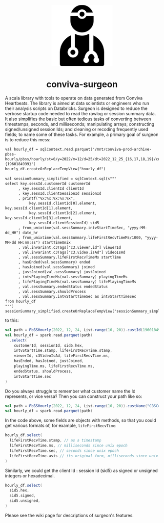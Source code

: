 <p align="center">
<img src="./media/surgeon-283.png" alt="" width="200" >
</p>

<h1 align="center"> conviva-surgeon</h1>
A scala library with tools to operate on data generated from Conviva
Heartbeats. The library is aimed at data scientists or engineers who run their analysis scripts on Databricks. Surgeon is designed to reduce the verbose startup code needed to read the rawlog or session summary data. It also simplifies the basic but often tedious tasks of converting between timestamps, seconds, and milliseconds; manipulating arrays; constructing signed/unsigned session Ids; and cleaning or recoding frequently used fields; to name some of these tasks. 
For example, a primary goal of surgeon is to reduce this mess:

```
val hourly_df = sqlContext.read.parquet("/mnt/conviva-prod-archive-pbss-hourly/pbss/hourly/st=0/y=2022/m=12/d=25/dt=2022_12_25_{16,17,18,19}/cust={1960184999}")
hourly_df.createOrReplaceTempView("hourly_df")

val sessionSummary_simplified = sqlContext.sql(s"""
select key.sessId.customerId customerId
      , key.sessId.clientId clientId
      , key.sessId.clientSessionId sessionId
      , printf("%x:%x:%x:%x:%x",
           key.sessId.clientId[0].element, key.sessId.clientId[1].element,
           key.sessId.clientId[2].element, key.sessId.clientId[3].element,
           key.sessId.clientSessionId) sid5
      , from_unixtime(val.sessSummary.intvStartTimeSec, "yyyy-MM-dd_HH") date_hr
      , from_unixtime(val.sessSummary.lifeFirstRecvTimeMs/1000, "yyyy-MM-dd HH:mm:ss") startTimeUnix
      , val.invariant.c3Tags["c3.viewer.id"] viewerId
      , val.invariant.c3Tags["c3.video.isAd"] videoIsAd
      , val.sessSummary.lifeFirstRecvTimeMs startTime 
      , hasEnded(val.sessSummary) ended
      , hasJoined(val.sessSummary) joined
      , justJoined(val.sessSummary) justJoined
      , intvPlayingTimeMs(val.sessSummary) playingTimeMs 
      , lifePlayingTimeMs(val.sessSummary) lifePlayingTimeMs
      , val.sessSummary.endedStatus endedStatus
      , val.sessSummary.shouldProcess
      , val.sessSummary.intvStartTimeSec as intvStartTimeSec
from hourly_df
""")
sessionSummary_simplified.createOrReplaceTempView("sessionSummary_simplified")
```

to this:

``` scala
val path = PbSSHourly(2022, 12, 24, List.range(16, 20)).custId(1960184999)
val hourly_df = spark.read.parquet(path)
  .select(
    customerId, sessionId, sid5.hex, 
    intvStartTime.stamp, lifeFirstRecvTime.stamp, 
    viewerId, c3VideoIsAd, lifeFirstRecvTime.ms, 
    hasEnded, hasJoined, justJoined, 
    playingTime.ms, lifeFirstRecvTime.ms, 
    endedStatus, shouldProcess, 
    intvStartTime.sec
)

```
Do you always struggle to remember what customer name the Id represents, or
vice versa? Then you can construct your path like so:

```scala 
val path = PbSSHourly(2022, 12, 24, List.range(16, 20)).custName("CBSCom")
val hourly_df = spark.read.parquet(path)
```

In the code above, some fields are objects with methods, so that you could get
various formats of, for example, `lifeFirstRecvTime`:

```scala 
hourly_df.select(
  lifeFirstRecvTime.stamp, // as a timestamp 
  lifeFirstRecvTime.ms, // milliseconds since unix epoch
  lifeFirstRecvTime.sec, // seconds since unix epoch
  lifeFirstRecvTime.asis // its original form, milliseconds since unix epoch
)
```

Similarly, we could get the client Id : session Id (sid5) as signed or unsigned
integers or hexadecimal. 

```scala 
hourly_df.select(
  sid5.hex, 
  sid5.signed, 
  sid5.unsigned, 
)
```

Please see the wiki page for descriptions of surgeon's features. 


